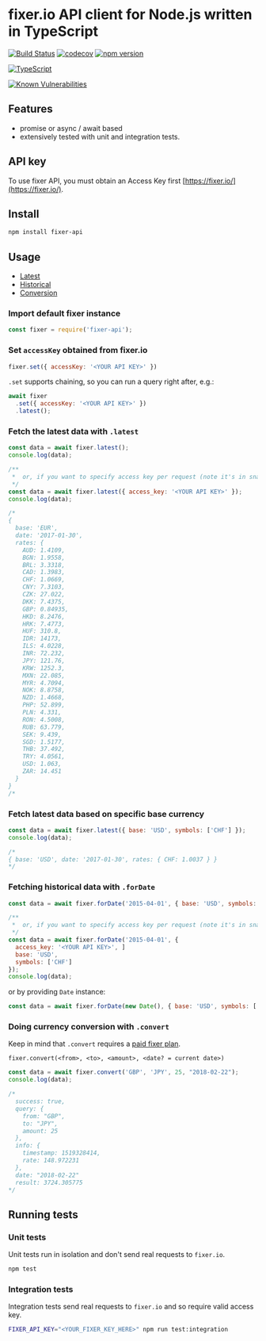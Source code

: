 # fixer.io API client for Node.js written in TypeScript

[![Build Status](https://travis-ci.org/svlapin/fixer-api.svg?branch=master)](https://travis-ci.org/svlapin/fixer-api)
[![codecov](https://codecov.io/gh/svlapin/fixer-api/branch/master/graph/badge.svg)](https://codecov.io/gh/svlapin/fixer-api)
[![npm version](https://badge.fury.io/js/fixer-api.svg)](https://badge.fury.io/js/fixer-api)

[![TypeScript](https://badges.frapsoft.com/typescript/code/typescript.svg?v=101)](https://github.com/ellerbrock/typescript-badges/)

[![Known Vulnerabilities](https://snyk.io/test/github/svlapin/fixer-api/badge.svg)](https://snyk.io/test/github/svlapin/fixer-api)

## Features

* promise or async / await based
* extensively tested with unit and integration tests.

## API key

To use fixer API, you must obtain an Access Key first [https://fixer.io/](https://fixer.io/).

## Install

```sh
npm install fixer-api
```

## Usage

* [Latest](#fetch-the-latest-data-with-latest)
* [Historical](#fetching-historical-data-with-fordate)
* [Conversion](#Doing-currency-conversion-with-convert)
### Import default fixer instance

```js
const fixer = require('fixer-api');
```

### Set `accessKey` obtained from fixer.io

```js
fixer.set({ accessKey: '<YOUR API KEY>' })
```

`.set` supports chaining, so you can run a query right after, e.g.:
```js
await fixer
  .set({ accessKey: '<YOUR API KEY>' })
  .latest();
```

### Fetch the latest data with `.latest`
```js
const data = await fixer.latest();
console.log(data);

/**
 *  or, if you want to specify access key per request (note it's in snake_case here)
 */
const data = await fixer.latest({ access_key: '<YOUR API KEY>' });
console.log(data);

/*
{
  base: 'EUR',
  date: '2017-01-30',
  rates: {
    AUD: 1.4109,
    BGN: 1.9558,
    BRL: 3.3318,
    CAD: 1.3983,
    CHF: 1.0669,
    CNY: 7.3103,
    CZK: 27.022,
    DKK: 7.4375,
    GBP: 0.84935,
    HKD: 8.2476,
    HRK: 7.4773,
    HUF: 310.8,
    IDR: 14173,
    ILS: 4.0228,
    INR: 72.232,
    JPY: 121.76,
    KRW: 1252.3,
    MXN: 22.085,
    MYR: 4.7094,
    NOK: 8.8758,
    NZD: 1.4668,
    PHP: 52.899,
    PLN: 4.331,
    RON: 4.5008,
    RUB: 63.779,
    SEK: 9.439,
    SGD: 1.5177,
    THB: 37.492,
    TRY: 4.0561,
    USD: 1.063,
    ZAR: 14.451
  }
}
/*
```

### Fetch latest data based on specific base currency

```js
const data = await fixer.latest({ base: 'USD', symbols: ['CHF'] });
console.log(data);

/*
{ base: 'USD', date: '2017-01-30', rates: { CHF: 1.0037 } }
*/
```

### Fetching historical data with `.forDate`

```js
const data = await fixer.forDate('2015-04-01', { base: 'USD', symbols: ['CHF'] });

/**
 *  or, if you want to specify access key per request (note it's in snake_case here)
 */
const data = await fixer.forDate('2015-04-01', {
  access_key: '<YOUR API KEY>', ]
  base: 'USD',
  symbols: ['CHF']
});
console.log(data);

```

or by providing `Date` instance:
```js
const data = await fixer.forDate(new Date(), { base: 'USD', symbols: ['CHF'] });
```

### Doing currency conversion  with `.convert`

Keep in mind that `.convert` requires a [paid fixer plan](https://fixer.io/product).

```
fixer.convert(<from>, <to>, <amount>, <date? = current date>)
```

```js
const data = await fixer.convert('GBP', 'JPY', 25, "2018-02-22");
console.log(data);

/*
  success: true,
  query: {
    from: "GBP",
    to: "JPY",
    amount: 25
  },
  info: {
    timestamp: 1519328414,
    rate: 148.972231
  },
  date: "2018-02-22"
  result: 3724.305775
*/

```

## Running tests

### Unit tests

Unit tests run in isolation and don't send real requests to `fixer.io`.

```sh
npm test
```

### Integration tests

Integration tests send real requests to `fixer.io` and so require valid access key.

```sh
FIXER_API_KEY="<YOUR_FIXER_KEY_HERE>" npm run test:integration
```
